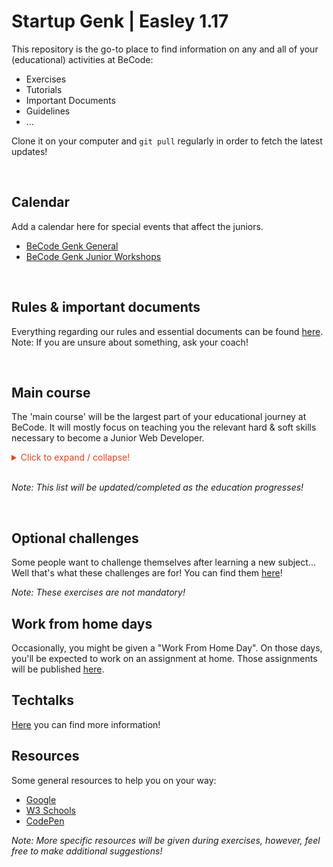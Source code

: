 # Startup **Genk** | **Easley 1.17**

This repository is the go-to place to find information on any and all of your (educational) activities at BeCode:

* Exercises
* Tutorials
* Important Documents
* Guidelines
* ...

Clone it on your computer and `git pull` regularly in order to fetch the latest updates!

<br>

## Calendar

Add a calendar here for special events that affect the juniors.
- [BeCode Genk General](https://calendar.google.com/calendar?cid=YmVjb2RlLm9yZ19pNmpoNnYxMWMycWVjcnZoampwYmgxN29jNEBncm91cC5jYWxlbmRhci5nb29nbGUuY29t)
- [BeCode Genk Junior Workshops](https://calendar.google.com/calendar?cid=YmVjb2RlLm9yZ183bzJnc3ZlZG52aWRzYnB0Z24xM3MwNzVmZ0Bncm91cC5jYWxlbmRhci5nb29nbGUuY29t)

<br>

## Rules & important documents

Everything regarding our rules and essential documents can be found [here](./4.important).  
Note: If you are unsure about something, ask your coach!

<br>

## Main course

The 'main course' will be the largest part of your educational journey at BeCode. It will mostly focus on teaching you the relevant hard & soft skills necessary to become a Junior Web Developer.

<details>
<summary style='color:#f03c15'>Click to expand / collapse!</summary>

1. [Setup](./1.main-course/1.setup)
    * [Google](./1.main-course/1.setup/1.google/README.md)
    * [Terminal](./1.main-course/1.setup/2.terminal/README.md)
    * [Markdown](./1.main-course/1.setup/3.markdown/README.md)
    * [Git](./1.main-course/1.setup/4.git/README.md)
2. [Markup](./1.main-course/2.markup)
    * [HTML](./1.main-course/2.markup/2.html/README.md)
    * [CSS](./1.main-course/2.markup/3.css/README.md)
    * [Sass](./1.main-course/2.markup/4.sass/README.md)
    * [Project Markup](./1.main-course/2.markup/5.project-markup/README.md)
3. [Front-End](./1.main-course/3.front-end)
    * [JavaScript](./1.main-course/3.front-end/1.javascript)
        * [Variables](./1.main-course/3.front-end/1.javascript/1.variables/README.md)
        * [Conditions](./1.main-course/3.front-end/1.javascript/2.conditions/README.md)
        * [Loops](./1.main-course/3.front-end/1.javascript/3.loops/README.md)
        * [DOM](./1.main-course/3.front-end/1.javascript/4.dom/README.md)
        * [Functions](./1.main-course/3.front-end/1.javascript/5.functions/README.md)
        * [Arrays](./1.main-course/3.front-end/1.javascript/6.arrays/README.md)
        * [Objects](./1.main-course/3.front-end/1.javascript/7.objects/README.md)
    *[Bootstrap](./1.main-course/3.front-end/2.bootstrap/README.md)
4. [Back-end](./1.main-course/4.back-end)
    * [PHP](./1.main-course/4.back-end/1.php)
    * [C#](./1.main-course/4.back-end/2.c#)
    * [.NET](./1.main-course/4.back-end/3..net)
5. [Specialization](./1.main-course/5.specialization)
    * [Js-Framework](./1.main-course/5.specialization/1.js-framework)
    * [PHP-Framework](./1.main-course/5.specialization/2.php-framework)
    * [Node.js](./1.main-course/5.specialization/3.node.js)
    * [python](./1.main-course/5.specialization/4.python)
    * [JQuery](./1.main-course/5.specialization/5.jquery)
    * [VUE.js](./1.main-course/5.specialization/6.vue)
</details>

<br>

*Note: This list will be updated/completed as the education progresses!*

<br>

## Optional challenges

Some people want to challenge themselves after learning a new subject... Well that's what these challenges are for!
You can find them [here](./2.optional-challenges)!

*Note: These exercises are not mandatory!*


## Work from home days

Occasionally, you might be given a "Work From Home Day". On those days, you'll be expected to work on an assignment at home. Those assignments will be published [here](./1.main-course/6.work-from-home).

## Techtalks

[Here](./3.techtalks) you can find more information!

## Resources

Some general resources to help you on your way:

* [Google](https://www.google.com/)
* [W3 Schools](https://www.w3schools.com/)
* [CodePen](https://codepen.io/)

*Note: More specific resources will be given during exercises, however, feel free to make additional suggestions!*
